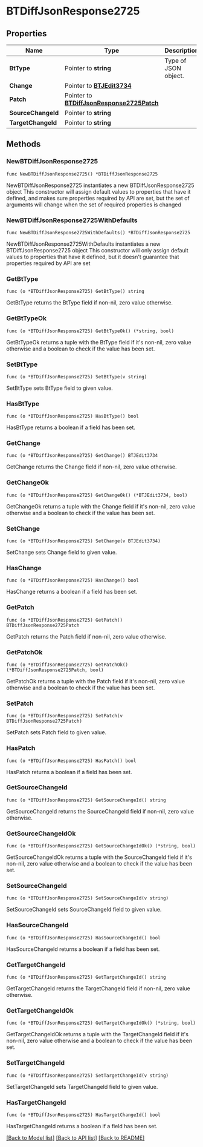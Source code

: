 # BTDiffJsonResponse2725

## Properties

Name | Type | Description | Notes
------------ | ------------- | ------------- | -------------
**BtType** | Pointer to **string** | Type of JSON object. | [optional] 
**Change** | Pointer to [**BTJEdit3734**](BTJEdit3734.md) |  | [optional] 
**Patch** | Pointer to [**BTDiffJsonResponse2725Patch**](BTDiffJsonResponse2725Patch.md) |  | [optional] 
**SourceChangeId** | Pointer to **string** |  | [optional] 
**TargetChangeId** | Pointer to **string** |  | [optional] 

## Methods

### NewBTDiffJsonResponse2725

`func NewBTDiffJsonResponse2725() *BTDiffJsonResponse2725`

NewBTDiffJsonResponse2725 instantiates a new BTDiffJsonResponse2725 object
This constructor will assign default values to properties that have it defined,
and makes sure properties required by API are set, but the set of arguments
will change when the set of required properties is changed

### NewBTDiffJsonResponse2725WithDefaults

`func NewBTDiffJsonResponse2725WithDefaults() *BTDiffJsonResponse2725`

NewBTDiffJsonResponse2725WithDefaults instantiates a new BTDiffJsonResponse2725 object
This constructor will only assign default values to properties that have it defined,
but it doesn't guarantee that properties required by API are set

### GetBtType

`func (o *BTDiffJsonResponse2725) GetBtType() string`

GetBtType returns the BtType field if non-nil, zero value otherwise.

### GetBtTypeOk

`func (o *BTDiffJsonResponse2725) GetBtTypeOk() (*string, bool)`

GetBtTypeOk returns a tuple with the BtType field if it's non-nil, zero value otherwise
and a boolean to check if the value has been set.

### SetBtType

`func (o *BTDiffJsonResponse2725) SetBtType(v string)`

SetBtType sets BtType field to given value.

### HasBtType

`func (o *BTDiffJsonResponse2725) HasBtType() bool`

HasBtType returns a boolean if a field has been set.

### GetChange

`func (o *BTDiffJsonResponse2725) GetChange() BTJEdit3734`

GetChange returns the Change field if non-nil, zero value otherwise.

### GetChangeOk

`func (o *BTDiffJsonResponse2725) GetChangeOk() (*BTJEdit3734, bool)`

GetChangeOk returns a tuple with the Change field if it's non-nil, zero value otherwise
and a boolean to check if the value has been set.

### SetChange

`func (o *BTDiffJsonResponse2725) SetChange(v BTJEdit3734)`

SetChange sets Change field to given value.

### HasChange

`func (o *BTDiffJsonResponse2725) HasChange() bool`

HasChange returns a boolean if a field has been set.

### GetPatch

`func (o *BTDiffJsonResponse2725) GetPatch() BTDiffJsonResponse2725Patch`

GetPatch returns the Patch field if non-nil, zero value otherwise.

### GetPatchOk

`func (o *BTDiffJsonResponse2725) GetPatchOk() (*BTDiffJsonResponse2725Patch, bool)`

GetPatchOk returns a tuple with the Patch field if it's non-nil, zero value otherwise
and a boolean to check if the value has been set.

### SetPatch

`func (o *BTDiffJsonResponse2725) SetPatch(v BTDiffJsonResponse2725Patch)`

SetPatch sets Patch field to given value.

### HasPatch

`func (o *BTDiffJsonResponse2725) HasPatch() bool`

HasPatch returns a boolean if a field has been set.

### GetSourceChangeId

`func (o *BTDiffJsonResponse2725) GetSourceChangeId() string`

GetSourceChangeId returns the SourceChangeId field if non-nil, zero value otherwise.

### GetSourceChangeIdOk

`func (o *BTDiffJsonResponse2725) GetSourceChangeIdOk() (*string, bool)`

GetSourceChangeIdOk returns a tuple with the SourceChangeId field if it's non-nil, zero value otherwise
and a boolean to check if the value has been set.

### SetSourceChangeId

`func (o *BTDiffJsonResponse2725) SetSourceChangeId(v string)`

SetSourceChangeId sets SourceChangeId field to given value.

### HasSourceChangeId

`func (o *BTDiffJsonResponse2725) HasSourceChangeId() bool`

HasSourceChangeId returns a boolean if a field has been set.

### GetTargetChangeId

`func (o *BTDiffJsonResponse2725) GetTargetChangeId() string`

GetTargetChangeId returns the TargetChangeId field if non-nil, zero value otherwise.

### GetTargetChangeIdOk

`func (o *BTDiffJsonResponse2725) GetTargetChangeIdOk() (*string, bool)`

GetTargetChangeIdOk returns a tuple with the TargetChangeId field if it's non-nil, zero value otherwise
and a boolean to check if the value has been set.

### SetTargetChangeId

`func (o *BTDiffJsonResponse2725) SetTargetChangeId(v string)`

SetTargetChangeId sets TargetChangeId field to given value.

### HasTargetChangeId

`func (o *BTDiffJsonResponse2725) HasTargetChangeId() bool`

HasTargetChangeId returns a boolean if a field has been set.


[[Back to Model list]](../README.md#documentation-for-models) [[Back to API list]](../README.md#documentation-for-api-endpoints) [[Back to README]](../README.md)


